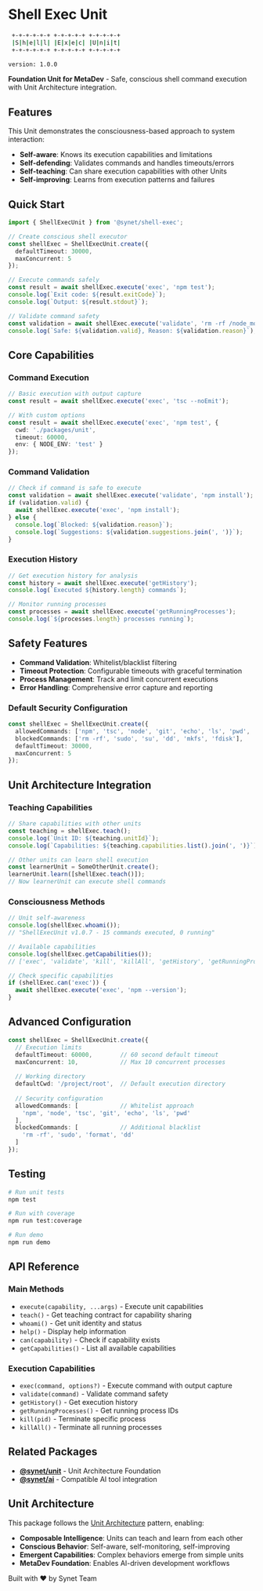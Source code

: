 # Shell Exec Unit

```bash
 +-+-+-+-+-+ +-+-+-+-+ +-+-+-+-+
 |S|h|e|l|l| |E|x|e|c| |U|n|i|t|
 +-+-+-+-+-+ +-+-+-+-+ +-+-+-+-+

version: 1.0.0
```

**Foundation Unit for MetaDev** - Safe, conscious shell command execution with Unit Architecture integration.

## Features

This Unit demonstrates the consciousness-based approach to system interaction:
- **Self-aware**: Knows its execution capabilities and limitations
- **Self-defending**: Validates commands and handles timeouts/errors  
- **Self-teaching**: Can share execution capabilities with other Units
- **Self-improving**: Learns from execution patterns and failures

## Quick Start

```typescript
import { ShellExecUnit } from '@synet/shell-exec';

// Create conscious shell executor
const shellExec = ShellExecUnit.create({
  defaultTimeout: 30000,
  maxConcurrent: 5
});

// Execute commands safely
const result = await shellExec.execute('exec', 'npm test');
console.log(`Exit code: ${result.exitCode}`);
console.log(`Output: ${result.stdout}`);

// Validate command safety
const validation = await shellExec.execute('validate', 'rm -rf /node_modules');
console.log(`Safe: ${validation.valid}, Reason: ${validation.reason}`);
```

## Core Capabilities

### Command Execution
```typescript
// Basic execution with output capture
const result = await shellExec.execute('exec', 'tsc --noEmit');

// With custom options
const result = await shellExec.execute('exec', 'npm test', {
  cwd: './packages/unit',
  timeout: 60000,
  env: { NODE_ENV: 'test' }
});
```

### Command Validation
```typescript
// Check if command is safe to execute
const validation = await shellExec.execute('validate', 'npm install');
if (validation.valid) {
  await shellExec.execute('exec', 'npm install');
} else {
  console.log(`Blocked: ${validation.reason}`);
  console.log(`Suggestions: ${validation.suggestions.join(', ')}`);
}
```

### Execution History
```typescript
// Get execution history for analysis
const history = await shellExec.execute('getHistory');
console.log(`Executed ${history.length} commands`);

// Monitor running processes
const processes = await shellExec.execute('getRunningProcesses');
console.log(`${processes.length} processes running`);
```

## Safety Features

- **Command Validation**: Whitelist/blacklist filtering
- **Timeout Protection**: Configurable timeouts with graceful termination
- **Process Management**: Track and limit concurrent executions
- **Error Handling**: Comprehensive error capture and reporting

### Default Security Configuration
```typescript
const shellExec = ShellExecUnit.create({
  allowedCommands: ['npm', 'tsc', 'node', 'git', 'echo', 'ls', 'pwd', 'cat', 'grep'],
  blockedCommands: ['rm -rf', 'sudo', 'su', 'dd', 'mkfs', 'fdisk'],
  defaultTimeout: 30000,
  maxConcurrent: 5
});
```

## Unit Architecture Integration

### Teaching Capabilities
```typescript
// Share capabilities with other units
const teaching = shellExec.teach();
console.log(`Unit ID: ${teaching.unitId}`);
console.log(`Capabilities: ${teaching.capabilities.list().join(', ')}`);

// Other units can learn shell execution
const learnerUnit = SomeOtherUnit.create();
learnerUnit.learn([shellExec.teach()]);
// Now learnerUnit can execute shell commands
```

### Consciousness Methods
```typescript
// Unit self-awareness
console.log(shellExec.whoami());
// "ShellExecUnit v1.0.7 - 15 commands executed, 0 running"

// Available capabilities
console.log(shellExec.getCapabilities());
// ['exec', 'validate', 'kill', 'killAll', 'getHistory', 'getRunningProcesses']

// Check specific capabilities
if (shellExec.can('exec')) {
  await shellExec.execute('exec', 'npm --version');
}
```

## Advanced Configuration

```typescript
const shellExec = ShellExecUnit.create({
  // Execution limits
  defaultTimeout: 60000,        // 60 second default timeout
  maxConcurrent: 10,            // Max 10 concurrent processes
  
  // Working directory
  defaultCwd: '/project/root',  // Default execution directory
  
  // Security configuration
  allowedCommands: [            // Whitelist approach
    'npm', 'node', 'tsc', 'git', 'echo', 'ls', 'pwd'
  ],
  blockedCommands: [            // Additional blacklist
    'rm -rf', 'sudo', 'format', 'dd'
  ]
});
```

## Testing

```bash
# Run unit tests
npm test

# Run with coverage
npm run test:coverage

# Run demo
npm run demo
```

## API Reference

### Main Methods

- `execute(capability, ...args)` - Execute unit capabilities
- `teach()` - Get teaching contract for capability sharing
- `whoami()` - Get unit identity and status
- `help()` - Display help information
- `can(capability)` - Check if capability exists
- `getCapabilities()` - List all available capabilities

### Execution Capabilities

- `exec(command, options?)` - Execute command with output capture
- `validate(command)` - Validate command safety
- `getHistory()` - Get execution history
- `getRunningProcesses()` - Get running process IDs
- `kill(pid)` - Terminate specific process
- `killAll()` - Terminate all running processes

## Related Packages

- **[@synet/unit](https://www.npmjs.com/package/@synet/unit)** - Unit Architecture Foundation
- **[@synet/ai](https://www.npmjs.com/package/@synet/ai)** - Compatible AI tool integration

## Unit Architecture

This package follows the [Unit Architecture](https://www.npmjs.com/package/@synet/unit) pattern, enabling:

- **Composable Intelligence**: Units can teach and learn from each other
- **Conscious Behavior**: Self-aware, self-monitoring, self-improving
- **Emergent Capabilities**: Complex behaviors emerge from simple units
- **MetaDev Foundation**: Enables AI-driven development workflows

Built with ❤️ by Synet Team

